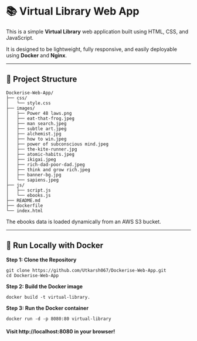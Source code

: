 # 📚 Virtual Library Web App

This is a simple **Virtual Library** web application built using HTML, CSS, and JavaScript.

It is designed to be lightweight, fully responsive, and easily deployable using **Docker** and **Nginx**.

---

## 📂 Project Structure
```
Dockerise-Web-App/
├── css/
│   └── style.css
├── images/
│   ├── Power 48 laws.png
│   ├── eat-that-frog.jpeg
│   ├── man search.jpeg
│   ├── subtle art.jpeg           
│   ├── alchemist.jpg
│   ├── how to win.jpeg
│   ├── power of subconscious mind.jpeg
│   ├── the-kite-runner.jpg
│   ├── atomic-habits.jpeg
│   ├── ikigai.jpeg
│   ├── rich-dad-poor-dad.jpeg
│   ├── think and grow rich.jpeg
│   ├── banner-bg.jpg
│   └── sapiens.jpeg
├── js/
│   ├── script.js
│   └── ebooks.js
├── README.md
├── dockerfile
└── index.html
```

The ebooks data is loaded dynamically from an AWS S3 bucket.

---

## 🚀 Run Locally with Docker

**Step 1: Clone the Repository**

```
git clone https://github.com/Utkarsh067/Dockerise-Web-App.git
cd Dockerise-Web-App
```

**Step 2: Build the Docker image**

```
docker build -t virtual-library.
```

**Step 3: Run the Docker container**

```
docker run -d -p 8080:80 virtual-library
```

#### Visit http://localhost:8080 in your browser!

